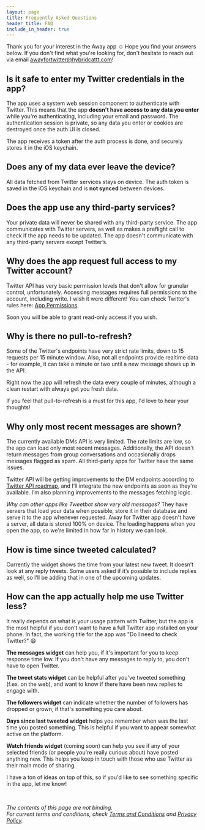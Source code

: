 ```yaml
---
layout: page
title: Frequently Asked Questions
header_title: FAQ
include_in_header: true
---
```


Thank you for your interest in the Away app ☺️ Hope you find your answers below. 
If you don't find what you're looking for, don't hesitate to reach out via email [awayfortwitter@hybridcattt.com](mailto:awayfortwitter@hybridcattt.com)!

## Is it safe to enter my Twitter credentials in the app?

The app uses a system web session component to authenticate with Twitter. This means that the app **doesn't have access to any data you enter** while you're authenticating, including your email and password. The authentication session is private, so any data you enter or cookies are destroyed once the auth UI is closed. 

The app receives a token after the auth process is done, and securely stores it in the iOS keychain. 

## Does any of my data ever leave the device?

All data fetched from Twitter services stays on device. 
The auth token is saved in the iOS keychain and is **not synced** between devices.

## Does the app use any third-party services?

Your private data will never be shared with any third-party service. The app communicates with Twitter servers, as well as makes a preflight call to check if the app needs to be updated. The app doesn't communicate with any third-party servers except Twitter’s.

## Why does the app request full access to my Twitter account?

Twitter API has very basic permission levels that don't allow for granular control, unfortunately. 
Accessing messages requires full permissions to the account, including write. I wish it were different! You can check Twitter's rules here: [App Permissions](https://developer.twitter.com/en/docs/apps/app-permissions). 

Soon you will be able to grant read-only access if you wish.

## Why is there no pull-to-refresh?

Some of the Twitter's endpoints have very strict rate limits, down to 15 requests per 15 minute window. Also, not all endpoints provide realtime data - for example, it can take a minute or two until a new message shows up in the API. 

Right now the app will refresh the data every couple of minutes, although a clean restart with always get you fresh data. 

If you feel that pull-to-refresh is a must for this app, I'd love to hear your thoughts!

## Why only most recent messages are shown?

The currently available DMs API is very limited. The rate limits are low, so the app can load only most recent messages. Additionally, the API doesn't return messages from group conversations and occasionally drops messages flagged as spam. All third-party apps for Twitter have the same issues.

Twitter API will be getting improvements to the DM endpoints according to [Twitter API roadmap](https://trello.com/c/TRkr2XsM/74-replacement-for-direct-message-functionality), and I’ll integrate the new endpoints as soon as they're available. I’m also planning improvements to the messages fetching logic.

*Why can other apps like Tweetbot show very old messages?* They have servers that load your data when possible, store it in their database and serve it to the app whenever requested. 
Away for Twitter app doesn't have a server, all data is stored 100% on device. The loading happens when you open the app, so we're limited in how far in history we can look. 

## How is time since tweeted calculated?

Currently the widget shows the time from your latest new tweet. It doesn’t look at any reply tweets. Some users asked if it’s possible to include replies as well, so I’ll be adding that in one of the upcoming updates.

## How can the app actually help me use Twitter less?

It really depends on what is your usage pattern with Twitter, but the app is the most helpful if you don't want to have a full Twitter app installed on your phone. 
In fact, the working title for the app was "Do I need to check Twitter?" 😄

**The messages widget** can help you, if it's important for you to keep response time low. If you don't have any messages to reply to, you don't have to open Twitter. 

**The tweet stats widget** can be helpful after you've tweeted something (f.ex. on the web), and want to know if there have been new replies to engage with.

**The followers widget** can indicate whether the number of followers has dropped or grown, if that's something you care about. 

**Days since last tweeted widget** helps you remember when was the last time you posted something. This is helpful if you want to appear somewhat active on the platform.

**Watch friends widget** (coming soon) can help you see if any of your selected friends (or people you're really curious about) have posted anything new. This helps you keep in touch with those who use Twitter as their main mode of sharing.

I have a ton of ideas on top of this, so if you'd like to see something specific in the app, let me know!

<br>

_The contents of this page are not binding._
<br>
_For current terms and conditions, check [Terms and Conditions](/terms) and [Privacy Policy](/privacypolicy)._